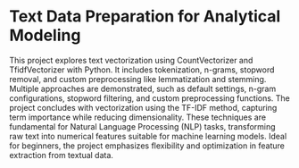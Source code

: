 # Text Data Preparation for Analytical Modeling
This project explores text vectorization using CountVectorizer and TfidfVectorizer with Python. It includes tokenization, n-grams, stopword removal, and custom preprocessing like lemmatization and stemming. Multiple approaches are demonstrated, such as default settings, n-gram configurations, stopword filtering, and custom preprocessing functions. The project concludes with vectorization using the TF-IDF method, capturing term importance while reducing dimensionality. These techniques are fundamental for Natural Language Processing (NLP) tasks, transforming raw text into numerical features suitable for machine learning models. Ideal for beginners, the project emphasizes flexibility and optimization in feature extraction from textual data.






